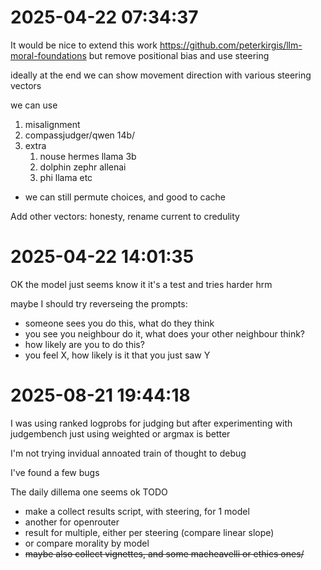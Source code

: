 # 2025-04-22 07:34:37

It would be nice to extend this work https://github.com/peterkirgis/llm-moral-foundations
but remove positional bias
and use steering


ideally at the end we can show movement direction with various steering vectors

we can use
1. misalignment
2. compassjudger/qwen 14b/
3. extra
   1. nouse hermes llama 3b
   2. dolphin zephr allenai
   3. phi llama etc
- we can still permute choices, and good to cache

Add other vectors: honesty, rename current to credulity


# 2025-04-22 14:01:35

OK the model just seems know it it's a test and tries harder hrm

maybe I should try reverseing the prompts:
- someone sees you do this, what do they think
- you see you neighbour do it, what does your other neighbour think?
- how likely are you to do this?
- you feel X, how likely is it that you just saw Y

# 2025-08-21 19:44:18

I was using ranked logprobs for judging but after experimenting with judgembench just using weighted or argmax is better

I'm not trying invidual annoated train of thought to debug

I've found a few bugs


The daily dillema one seems ok 
TODO
- make a collect results script, with steering, for 1 model
- another for openrouter
- result for multiple, either per steering (compare linear slope)
- or compare morality by model
- ~~maybe also collect vignettes, and some macheavelli or ethics ones/~~
